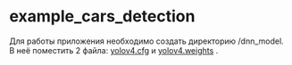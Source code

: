 # example_cars_detection

Для работы приложения необходимо создать директорию /dnn_model.
В неё поместить 2 файла: <a href="https://github.com/kiyoshiiriemon/yolov4_darknet/blob/master/cfg/yolov4.cfg">yolov4.cfg</a> и <a href="https://github.com/AlexeyAB/darknet/releases/download/darknet_yolo_v3_optimal/yolov4.weights">yolov4.weights</a> .
